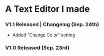 # A Text Editor I made

### V1.1 Released | Changelog (Sep. 24th)

- Added "Change Color" setting

### V1.0 Released (Sep. 23rd)
